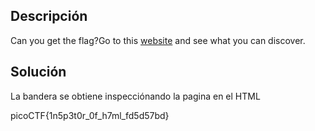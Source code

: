 

## Descripción
Can you get the flag?Go to this [website](http://saturn.picoctf.net:59126/) and see what you can discover.

## Solución
La bandera se obtiene inspecciónando la pagina en el HTML

picoCTF{1n5p3t0r_0f_h7ml_fd5d57bd}
